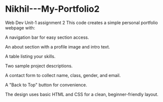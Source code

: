 # Nikhil---My-Portfolio2
Web Dev Unit-1 assignment 2
This code creates a simple personal portfolio webpage with:

A navigation bar for easy section access.

An about section with a profile image and intro text.

A table listing your skills.

Two sample project descriptions.

A contact form to collect name, class, gender, and email.

A "Back to Top" button for convenience.

The design uses basic HTML and CSS for a clean, beginner-friendly layout.
